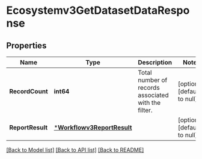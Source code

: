 # Ecosystemv3GetDatasetDataResponse

## Properties
Name | Type | Description | Notes
------------ | ------------- | ------------- | -------------
**RecordCount** | **int64** | Total number of records associated with the filter. | [optional] [default to null]
**ReportResult** | [***Workflowv3ReportResult**](workflowv3ReportResult.md) |  | [optional] [default to null]

[[Back to Model list]](../README.md#documentation-for-models) [[Back to API list]](../README.md#documentation-for-api-endpoints) [[Back to README]](../README.md)


